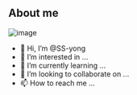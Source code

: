 ## About me 
![image](https://user-images.githubusercontent.com/108441950/212258197-591c5a81-7992-41f2-9422-aee4c04ebd53.png)

- 👋 Hi, I’m @SS-yong
- 👀 I’m interested in ...
- 🌱 I’m currently learning ...
- 💞️ I’m looking to collaborate on ...
- 📫 How to reach me ...

<!---
SS-yong/SS-yong is a ✨ special ✨ repository because its `README.md` (this file) appears on your GitHub profile.
You can click the Preview link to take a look at your changes.
--->
